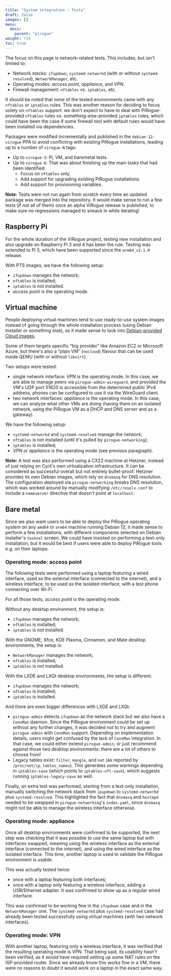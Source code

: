 ```yaml
---
title: "System integration — Tests"
draft: false
images: []
menu:
  docs:
    parent: "pirogue"
weight: 719
toc: true
---
```


The focus on this page is network-related tests. This includes, but isn't
limited to:

 - Network stacks: `ifupdown`, `systemd-networkd` (with or without
   `systemd-resolved`), `NetworkManager`, etc.
 - Operating modes: *access point*, *appliance*, and *VPN*.
 - Firewall management: `nftables` vs. `iptables`, etc.

It should be noted that none of the tested environments came with any `nftables`
or `iptables` rules. This was another reason for deciding to focus solely on
`nftables` support: we don't expect to have to deal with PiRogue-provided
`nftables` rules vs. something-else-provided `iptables` rules, which could have
been the case if some firewall tool with default rules would have been installed
via dependencies.

Packages were modified incrementally and published in the `debian-12-virogue`
PPA to avoid conflicting with existing PiRogue installations, leading up to
a number of `virogue-N` tags:

 - Up to `virogue-3`: Pi, VM, and baremetal tests.
 - Up to `virogue-6`: That was about finishing up the main tasks that had been
   identified.
    + Focus on `nftables` only.
    + Add support for upgrading existing PiRogue installations.
    + Add support for provisioning variables.

**Note:** Tests were not run again from scratch every time an updated package
was merged into the repository. It would make sense to run a few tests (if not
all of them) once an alpha ViRogue release is published, to make sure no
regressions managed to sneack in while iterating!


## Raspberry Pi

For the whole duration of the ViRogue project, testing new installation and also
upgrade on Raspberry Pi 3 and 4 has been the rule. Testing was extended to Pi 5,
which have been supported since the `arm64_v2.1.0` release.

With PTS images, we have the following setup:

 - `ifupdown` manages the network;
 - `nftables` is installed;
 - `iptables` is not installed.
 - *access point* is the operating mode.


## Virtual machine

People deploying virtual machines tend to use ready-to-use system images instead
of going through the whole installation process (using Debian Installer or
something else), so it made sense to look into
[Debian-provided Cloud images](https://cloud.debian.org/).

Some of them targets specific “big provider” like Amazon EC2 or Microsoft Azure,
but there's also a “plain VM” (`nocloud`) flavour that can be used inside QEMU
(with or without `libvirt`).

Two setups were tested:

 - single network interface: *VPN* is the operating mode. In this case, we are
   able to manage peers via `pirogue-admin-wireguard`, and provided the VM's UDP
   port 51820 is accessible from the determined public IPv4 address, phones can
   be configured to use it via the WireGuard client.
 - two network interfaces: *appliance* is the operating mode. In this case, we
   can analyze what other VMs are doing (having them on an isolated network,
   using the PiRogue VM as a DHCP and DNS server and as a gateway).

We have the following setup:
 - `systemd-networkd` and `systemd-resolved` manage the network;
 - `nftables` is not installed (until it's pulled by `pirogue-networking`);
 - `iptables` is installed;
 - *VPN* or *appliance* is the operating mode (see previous paragraph).

**Note:** A test was also performed using a CX22 machine at Hetzner, instead of
just relying on Cyril's own virtualization infrastructure. It can be considered
as successful overall but not entirely bullet-proof: Hetzner provides its own
Debian images, which rely on `dnsmasq` for DNS resolution. The configuration
deployed via `pirogue-networking` breaks DNS resolution, which was worked around
by manually modifying `/etc/resolv.conf` to include a `nameserver` directive
that doesn't point at `localhost`.


## Bare metal

Since we also want users to be able to deploy the PiRogue operating system on
any `amd64` or `arm64` machine running Debian 12, it made sense to perform a few
installations, with different components selected on Debian Installer's
`tasksel` screen. We could have insisted on performing a text-only installation,
but it would be best if users were able to deploy PiRogue tools e.g. on their
laptops.


### Operating mode: access point

The following tests were performed using a laptop featuring a wired interface,
used as the external interface (connected to the internet), and a wireless
interface, to be used as the isolated interface, with a test phone connecting
over Wi-Fi.

For all those tests, *access point* is the operating mode.

Without any desktop environment, the setup is:

 - `ifupdown` manages the network;
 - `nftables` is installed;
 - `iptables` is not installed.

With the GNOME, Xfce, KDE Plasma, Cinnamon, and Mate desktop environments, the
setup is:

 - `NetworkManager` manages the network;
 - `nftables` is installed;
 - `iptables` is not installed.

With the LXDE and LXQt desktop environments, the setup is different:

 - `ifupdown` manages the network;
 - `nftables` is installed;
 - `iptables` is installed.

And there are even bigger differences with LXDE and LXQt:

 - `pirogue-admin` detects `ifupdown` as the network stack but we also have
   a `ConnMan` daemon. Since the PiRogue environment could be set up without any
   further changes, it was decided not to try and augment `pirogue-admin` with
   `ConnMan` support. Depending on implementation details, users might get
   confused by the lack of `ConnMan` integration. In that case, we could either
   extend `pirogue-admin`, or just recommend against those two desktop
   environments: there are a lot of others to choose from!
 - Legacy tables exist: `filter`, `mangle`, and `nat` (as reported by
   `/proc/net/ip_tables_names`). This generates some warnings depending in
   `iptables-save` (which points to `iptables-nft-save`), which suggests running
   `iptables-legacy-save` as well.

Finally, an extra test was performed, starting from a text-only installation,
manually switching the network stack from `ipupdown` to `systemd-networkd` plus
`systemd-resolved`. This highlighted the fact that `dnsmasq` and `hostapd`
needed to be swapped in `pirogue-networking`'s `index.yaml`, since `dnsmasq`
might not be able to manage the wireless interface otherwise.


### Operating mode: appliance

Once all desktop environments were confirmed to be supported, the next step was
checking that it was possible to use the same laptop but with interfaces
swapped, meaning using the wireless interface as the external interface
(connected to the internet), and using the wired interface as the isolated
interface. This time, another laptop is used to validate the PiRogue environment
is usable.

This was actually tested twice:

 - once with a laptop featuring both interfaces;
 - once with a laptop only featuring a wireless interface, adding a USB/Ethernet
   adapter. It was confirmed to show up as a regular wired interface.

This was confirmed to be working fine in the `ifupdown` case and in the
`NetworkManager` one. The `systemd-networkd` plus `systemd-resolved` case had
already been tested successfully using virtual machines (with two network
interfaces).


### Operating mode: VPN

With another laptop, featuring only a wireless interface, it was verified that
the resulting operating mode is *VPN*. That being said, its usability hasn't
been verified, as it would have required setting up some NAT rules on the
ISP-provided router. Since we already know this works fine in a VM, there were
no reasons to doubt it would work on a laptop in the exact same way.
